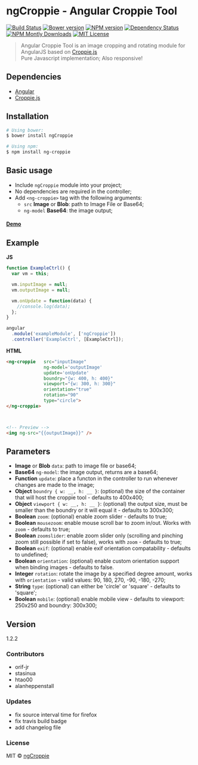 # ngCroppie - Angular Croppie Tool

[![Build Status][travis-image]][travis-url]
[![Bower version][bower-image]][bower-url]
[![NPM version][npm-image]][npm-url]
[![Dependency Status][depstat-image]][depstat-url]
[![NPM Montly Downloads][npm-downloads-image]][npm-downloads-url]
[![MIT License][license-image]][license-url]

> Angular Croppie Tool is an image cropping and rotating module for AngularJS based on [Croppie.js](https://github.com/Foliotek/Croppie/)<br>
Pure Javascript implementation; Also responsive!

## Dependencies
- [Angular](https://github.com/angular/angular.js)
- [Croppie.js](https://github.com/Foliotek/Croppie/)

## Installation

```sh
# Using bower:
$ bower install ngCroppie

# Using npm:
$ npm install ng-croppie
```

## Basic usage
- Include `ngCroppie` module into your project;
- No dependencies are required in the controller;
- Add `<ng-croppie>` tag with the following arguments:
  - `src` **Image** or **Blob**: path to Image File or Base64;
  - `ng-model` **Base64**: the image output;

#### [Demo](http://orif-jr.github.io/ng-croppie/#demo)

## Example
**JS**
```js
function ExampleCtrl() {
  var vm = this;

  vm.inputImage = null;
  vm.outputImage = null;

  vm.onUpdate = function(data) {
    //console.log(data);
  };
}

angular
  .module('exampleModule', ['ngCroppie'])
  .controller('ExampleCtrl', [ExampleCtrl]);
```

**HTML**
```html
<ng-croppie   src="inputImage"
              ng-model='outputImage'
              update='onUpdate'
              boundry="{w: 400, h: 400}"
              viewport="{w: 300, h: 300}"
              orientation="true"
              rotation="90"
              type="circle">
</ng-croppie>



<!-- Preview -->
<img ng-src="{{outputImage}}" />
```




## Parameters
- **Image** or **Blob** `data`: path to image file or base64;
- **Base64** `ng-model`: the image output, returns are a base64;
- **Function** `update`: place a functon in the controller to run whenever changes are made to the image;
- **Object** `boundry { w: __, h: __ }`: (optional) the size of the container that will host the croppie tool - defaults to 400x400;
- **Object** `viewport { w: __, h: __ }`: (optional) the output size, must be smaller than the boundry or it will equal it - defaults to 300x300;
- **Boolean** `zoom`: (optional) enable zoom slider - defaults to true;
- **Boolean** `mousezoom`: enable mouse scroll bar to zoom in/out. Works with `zoom` - defaults to true;
- **Boolean** `zoomslider`: enable zoom slider only (scrolling and pinching zoom still possible if set to false), works with `zoom` - defaults to true;
- **Boolean** `exif`: (optional) enable exif orientation compatability - defaults to undefined;
- **Boolean** `orientation`: (optional) enable custom orientation support when binding images - defaults to false.
- **Integer** `rotation`: rotate the image by a specified degree amount, works with `orientation` - valid values: 90, 180, 270, -90, -180, -270;
- **String** `type`: (optional) can either be 'circle' or 'square' - defaults to 'square';
- **Boolean** `mobile`: (optional) enable mobile view - defaults to viewport: 250x250 and boundry: 300x300;

## Version
1.2.2

### Contributors

- orif-jr
- stasinua
- htao00
- alanheppenstall

### Updates
- fix source interval time for firefox
- fix travis build badge
- add changelog file

### License
MIT © [ngCroppie](https://github.com/allenRoyston/ngCroppie#readme)

[travis-url]: https://travis-ci.org/orif-jr/ngCroppie
[travis-image]: https://img.shields.io/travis/orif-jr/ngCroppie.svg

[bower-url]: https://github.com/allenRoyston/ngCroppie#readme
[bower-image]: https://img.shields.io/bower/v/ngCroppie.svg

[npm-url]: https://npmjs.org/package/ng-croppie
[npm-image]: https://img.shields.io/npm/v/ng-croppie.svg

<!--
from david-dm
[depstat-url]: https://david-dm.org/allenRoyston/ngCroppie
[depstat-image]: https://david-dm.org/allenRoyston/ngCroppie.svg
-->
[depstat-url]: https://gemnasium.com/github.com/allenRoyston/ngCroppie
[depstat-image]: https://gemnasium.com/badges/github.com/allenRoyston/ngCroppie.svg
<!--
[![DevDependencies Status][devdepstat-image]][devdepstat-url]
[devdepstat-url]: https://david-dm.org/allenRoyston/ngCroppie?type=dev
[devdepstat-image]: https://david-dm.org/allenRoyston/ngCroppie/dev-status.svg
-->
[npm-downloads-url]: https://www.npmjs.com/package/ng-croppie
[npm-downloads-image]: https://img.shields.io/npm/dm/ng-croppie.svg

[license-image]: https://img.shields.io/badge/license-MIT-blue.svg
[license-url]: LICENSE
